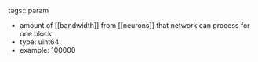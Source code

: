 tags:: param

- amount of [[bandwidth]] from [[neurons]] that network can process for one block
- type: uint64
- example: 100000